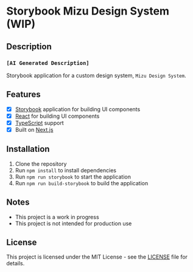 # Storybook Mizu Design System (WIP)

## Description

### `[AI Generated Description]`

Storybook application for a custom design system, `Mizu Design System`.

## Features

- [x] [Storybook](https://storybook.js.org/) application for building UI components
- [x] [React](https://reactjs.org/) for building UI components
- [x] [TypeScript](https://www.typescriptlang.org/) support
- [x] Built on [Next.js](https://nextjs.org/)

## Installation

1. Clone the repository
2. Run `npm install` to install dependencies
3. Run `npm run storybook` to start the application
4. Run `npm run build-storybook` to build the application

## Notes 

- This project is a work in progress
- This project is not intended for production use

## License

This project is licensed under the MIT License - see the [LICENSE](LICENSE) file for details.